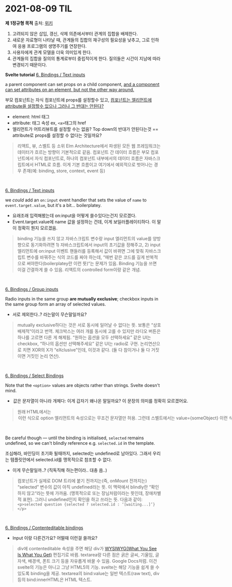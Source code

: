 # 2021-08-09 TIL

**제 1정규형 목적**
출처: [위키](https://ko.wikipedia.org/wiki/%EB%8D%B0%EC%9D%B4%ED%84%B0%EB%B2%A0%EC%9D%B4%EC%8A%A4_%EC%A0%95%EA%B7%9C%ED%99%94#%EC%A0%95%EA%B7%9C%ED%99%94%EC%9D%98_%EB%AA%A9%EC%A0%81) 
1. 고려되지 않은 삽입, 갱신, 삭제 의존에서부터 관계의 집합을 배제한다.
2. 새로운 자료형이 나타날 때, 관계들의 집합의 재구성의 필요성을 낮추고, 그로 인하여 응용 프로그램의 생명주기를 연장한다.
3. 사용자에게 관계 모델을 더욱 의미있게 한다.
4. 관계들의 집합을 질의의 통계로부터 중립적이게 한다. 질의들은 시간이 지남에 따라 변경되기 때문이다.



**Svelte tutorial**
[6. Bindings / Text inputs](https://svelte.dev/tutorial/text-inputs)

a parent component can set props on a child component, <u>and a component can set attributes on an element, but not the other way around.</u>

부모 컴포넌트는 자식 컴포넌트에 props를 설정할수 있고, <u>컴포넌트는 엘리먼트에 attribute을 설정할수 있으나 그러나 그 반대는 안된다?</u>

- element: html 태그
- attribute: 태그 속성 ex, `<a>`태그의 href
- 엘리먼트가 어트리뷰트를 설정할 수는 없음? Top down의 반대가 안된다는것 == attribute로 props를 설정할 수 없다는 것일까요?

> 리액트, 뷰, 스벨트 등 소위 Elm Architecture에서 파생된 모든 웹 프레임워크는 데이터가 흐르는 방향이 기본적으로 같음. 컴포넌트 간 데이터 흐름은 부모 컴포넌트에서 자식 컴포넌트로, 하나의 컴포넌트 내부에서의 데이터 흐름은 자바스크립트에서 HTML로 흐름. 이게 기본 흐름이고 여기에서 예외적으로 벗어나는 경우 존재(예: binding, store, context, event 등)

<br/>

[6. Bindings / Text inputs](https://svelte.dev/tutorial/text-inputs)

we *could* add an `on:input` event handler that sets the value of `name` to `event.target.value`, but it's a bit... boilerplatey.

- 요래조래 입력해봤는데 on:input을 어떻게 쓸수있다는건지 모르겠다.
- Event.target.value에 name 값을 설정하는 건데, 이게 보일러플레이티하다. 이 말이 정확히 뭔지 모르겠음. 

> binding 기능을 쓰지 않고 자바스크립트 변수랑 input 엘리먼트의 value를 양방향으로 동기화하려면 1) 자바스크립트에서 input의 초기값을 정해주고, 2) input 엘리먼트에 on:input 이벤트 핸들러를 등록해서 값이 바뀌면 그에 맞춰 자바스크립트 변수를 바꿔주는 식의 코드를 짜야 하는데, “매번 같은 코드를 길게 반복적으로 써야한다(boilerplatey란 이런 뜻)“는 문제가 있음. Binding 기능을 쓰면 이걸 간결하게 쓸 수 있음. 리액트의 controlled form이랑 같은 개념.

<br/>

[6. Bindings / Group inputs](https://svelte.dev/tutorial/group-inputs)

Radio inputs in the same group **are mutually exclusive**; checkbox inputs in the same group form an array of selected values.

- 서로 제외한다..? 라는말이 무슨말일까요?

> mutually exclusive하다는 것은 서로 동시에 일어날 수 없다는 뜻. 보통은 “상호배제적“이라고 번역. 체크박스는 여러 개를 동시에 고를 수 있지만 라디오 버튼은 하나를 고르면 다른 게 해제됨. “원하는 옵션을 모두 선택하세요” 같은 UI는 checkbox, “하나의 옵션만 선택해주세요” 같은 UI는 radio로 구현. 논리연산으로 치면 XOR의 X가 “eXclusive”인데, 이것과 같다. (둘 다 참이거나 둘 다 거짓이면 거짓인 논리 연산).

<br/>

[6. Bindings / Select Bindings](https://svelte.dev/tutorial/select-bindings)

Note that the `<option>` values are objects rather than strings. Svelte doesn't mind.

- <option> 값은 문자열이 아니라 개체다: 이게 갑자기 왜나온 말일까요? 이 문장의 의미를 정확히 모르겠어요. 

> 원래 HTML에서는 <option value=“blah”> 이런 식으로 option 엘리먼트의 속성으로는 무조건 문자열만 허용. 그런데 스벨트에서는 value={someObject} 이런 식으로 객체를 통으로 담을 수 있다는 뜻.

<br/>

Be careful though — until the binding is initialised, `selected` remains undefined, so we can't blindly reference e.g. `selected.id` in the template. 

조심해라, 바인딩이 초기화 될때까지, selected는 undefined로 남아있다. 그래서 우리는 템플릿안에서 selected.id를 맹목적으로 참조할 수 없다. 

- 이게 무슨말일까..? (직독직해 하는편이라.. 대충 씀..)

> 컴포넌트가 실제로 DOM 트리에 붙기 전까지는(즉, onMount 전까지는) “selected” 변수의 값이 아직 undefined라는 뜻. 이 맥락에서 blindly란 “확인하지 않고“라는 뜻에 가까움. (맹목적으로 또는 장님처럼이라는 뜻인데, 장애차별적 표현). 그러니 undefined인지 확인을 하고 쓰라는 뜻. 다음과 같이: `<p>selected question {selected ? selected.id : ‘[waiting...]’}</p>`

<br/>

[6. Bindings / Contenteditable bindings](https://svelte.dev/tutorial/contenteditable-bindings)

- Input 이랑 다른건가요? 어떨때 이런걸 쓸까요?

>  div에 contenteditable 속성을 주면 해당 div가 [WYSIWYG(What You See Is What You Get)](https://en.wikipedia.org/wiki/WYSIWYGhttps://en.wikipedia.org/wiki/WYSIWYG) 편집기로 바뀜. textarea랑 다른 점은 굵은 글씨, 기울임, 글자색, 배경색, 폰트 크기 등을 자유롭게 바꿀 수 있음. Google Docs처럼. 이건 svelte의 기능은 아니고 그냥 HTML5의 기능. svelte는 해당 기능을 쉽게 쓸 수 있도록 binding을 제공. textarea의 bind:value는 일반 텍스트(raw text), div 등의 bind:innerHTML은 HTML 텍스트.


